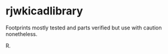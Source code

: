 # rjwkicadlibrary

Footprints mostly tested and parts verified but use with caution nonetheless.

R.
